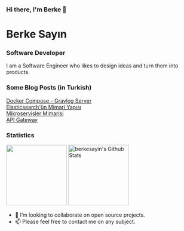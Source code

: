 ### Hi there, I'm Berke 👋

<h1>Berke Sayın</h1>

<h3>Software Developer</h3>

<p>I am a Software Engineer who likes to design ideas and turn them into products.</p>

<h3>Some Blog Posts (in Turkish)</h3>

<div>
    <a href="https://sayinberkesayin.medium.com/log-verileri-y%C3%B6netimi-graylog-5a7dd849fc51">Docker Compose - Graylog Server</a><br>
    <a href="https://sayinberkesayin.medium.com/elasticsearch-4dbbccd23aa7">Elasticsearch'ün Mimari Yapısı</a><br>
    <a href="https://sayinberkesayin.medium.com/mikroservisler-mimarisi-e2326599af3a">Mikroservisler Mimarisi</a><br>
    <a href="https://sayinberkesayin.medium.com/api-gateway-22a76ea1949e">API Gateway</a><br>
</div>

<h3>Statistics</h3>

<a href="https://git.io/streak-stats"><img alt="" src="https://github-readme-streak-stats.herokuapp.com/?user=berkesayin&theme=vue-dark&hide_border=true" height="162px" /></a>
<a href="https://github.com/anuraghazra/github-readme-stats"><img alt="berkesayin's Github Stats" src="https://denvercoder1-github-readme-stats.vercel.app/api/?username=berkesayin&show_icons=true&count_private=true&theme=vue-dark&hide_border=true" height="162px"/></a>

- 👯 I’m looking to collaborate on open source projects.
- 📫 Please feel free to contact me on any subject.

